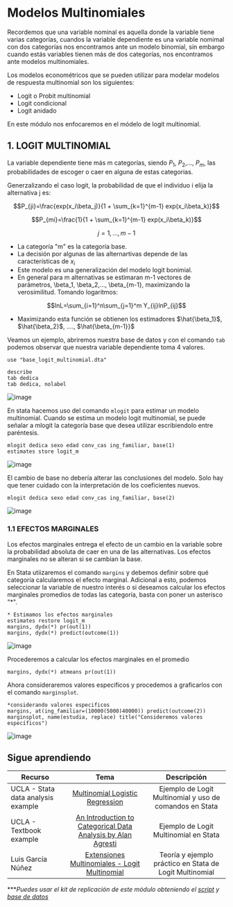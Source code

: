 # Modelos Multinomiales


Recordemos que una variable nominal es aquella donde la variable tiene varias categorías, cuandos la variable dependiente es una variable nomimal con dos categorías nos encontramos ante un modelo binomial, sin embargo cuando estás variables tienen más de dos categorías, nos encontramos ante modelos multinomiales.

Los  modelos econométricos que se pueden utilizar para modelar modelos de respuesta multinomial son los siguientes:

- Logit o Probit multinomial
- Logit condicional
- Logit anidado

En este módulo nos enfocaremos en el módelo de logit multinomial. 


## 1.  LOGIT MULTINOMIAL

La variable dependiente tiene más  m  categorías, siendo $P_1$, $P_2$,..., $P_m$, las probabilidades de escoger o caer en alguna de estas categorias.

Generzalizando el caso logit, la probabilidad de que el individuo i elija la alternativa j es:


$$P_{ji}=\frac{exp(x_i\beta_j)}{1 + \sum_{k=1}^{m-1} exp(x_i\beta_k)}$$


$$P_{mi}=\frac{1}{1 + \sum_{k=1}^{m-1} exp(x_i\beta_k)}$$

$$j = 1, ..., m-1$$

- La categoría "m" es la categoría base.
- La decisión por algunas de las alternartivas depende de las características de $x_i$
- Este modelo es una generalización del modelo logit bonimial.
- En general para m alternativas se estimaran m-1 vectores de parámetros, \beta_1, \beta_2,..., \beta_{m-1}, maximizando la verosimilitud. Tomando logaritmos:

$$lnL=\sum_{i=1}^n\sum_{j=1}^m Y_{ij}lnP_{ij}$$

- Maximizando esta función se obtienen los estimadores $\hat{\beta_1}$, $\hat{\beta_2}$, ...., $\hat{\beta_{m-1}}$

Veamos un ejemplo, abriremos nuestra base de datos y con el comando `tab` podemos observar que nuestra variable dependiente toma 4 valores.

 ```
 use "base_logit_multinomial.dta"

describe 
tab dedica
tab dedica, nolabel
 ```
  
 ![image](https://user-images.githubusercontent.com/106888200/225971825-e6196cb0-78de-4db2-96a1-6e760630464c.png)

En stata hacemos uso del comando `mlogit` para estimar un modelo multinomial. Cuando se estima un modelo logit multinomial, se puede señalar a mlogit la categoría base que desea utilizar escribiendolo entre paréntesis.

 ```
 mlogit dedica sexo edad conv_cas ing_familiar, base(1)
 estimates store logit_m
 ```
 
 ![image](https://user-images.githubusercontent.com/106888200/225972713-ae490739-4a86-4f78-8170-1a6bba86a1a3.png)

El cambio de base no debería alterar las conclusiones del modelo. Solo hay que tener cuidado con la interpretación de los coeficientes nuevos. 

```
mlogit dedica sexo edad conv_cas ing_familiar, base(2)
```

![image](https://user-images.githubusercontent.com/106888200/225973813-f05aa7be-b39a-4d75-86ee-68a487cee243.png)


### 1.1 EFECTOS MARGINALES

Los efectos marginales entrega el efecto de un cambio en la variable sobre la probabilidad absoluta de caer en una de las alternativas. Los efectos marginales no se alteran si se cambian la base.

En Stata utiizaremos el comando `margins` y debemos definir sobre qué categoría calcularemos el efecto marginal. Adicional a esto, podemos seleccionar la variable de nuestro interés o si deseamos calcular los efectos marginales promedios de todas las categoría, basta con poner un asterisco "*".

```
* Estimamos los efectos marginales
estimates restore logit_m   
margins, dydx(*) pr(out(1)) 
margins, dydx(*) predict(outcome(1))
```

![image](https://user-images.githubusercontent.com/106888200/225983902-27ba75db-b80c-4806-833c-08fc879a1b01.png)


Procederemos a calcular los efectos marginales en el promedio

```
margins, dydx(*) atmeans pr(out(1))
```

Ahora consideraremos valores especificos y procedemos a graficarlos con el comando `marginsplot`.

```
*considerando valores especificos
margins, at(ing_familiar=(10000(5000)40000)) predict(outcome(2)) 
marginsplot, name(estudia, replace) title("Consideremos valores específicos")
```

![image](https://user-images.githubusercontent.com/106888200/225983230-b00642dd-889e-468d-8abf-2ad24fbcabff.png)



## Sigue aprendiendo
| Recurso  | Tema | Descripción |
| ------------- |:-------------:|:-------------:|
| UCLA - Stata data analysis example  | [Multinomial Logistic Regression](https://stats.oarc.ucla.edu/stata/dae/multinomiallogistic-regression/ "Multinomial Logistic Regression") | Ejemplo de Logit Multinomial y uso de comandos en Stata |
| UCLA - Textbook example | [An Introduction to Categorical Data Analysis by Alan Agresti](https://stats.oarc.ucla.edu/stata/examples/icda/an-introduction-to-categorical-analysis-by-alan-agrestichapter-8-multicategory-logit-models/ "An Introduction to Categorical Data Analysis by Alan Agresti") | Ejemplo de Logit Multinomial en Stata |
| Luis García Núñez | [Extensiones Multinomiales - Logit Multinomial](https://www.youtube.com/watch?v=gztPUSCr-wE "Extensiones Multinomiales - Logit Multinomial") | Teoría y ejemplo práctico en Stata de Logit Multinomial |

****Puedes usar el kit de replicación de este módulo obteniendo el [script](https://github.com/EconPUCP/Stata/blob/main/_An%C3%A1lisis/Scripts/Modelos%20Binomiales%20y%20extensiones%20multinomiales/3_Logit_multinomial.do "script") y [base de datos](https://github.com/EconPUCP/Stata/tree/main/_An%C3%A1lisis/Data "base de datos")* 
